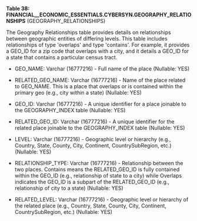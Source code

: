 **Table 38: FINANCIAL__ECONOMIC_ESSENTIALS.CYBERSYN.GEOGRAPHY_RELATIONSHIPS** (GEOGRAPHY_RELATIONSHIPS)

The Geography Relationships table provides details on relationships between geographic entities of differing levels. This table includes relationships of type 'overlaps' and type 'contains'. For example, it provides a GEO_ID for a zip code that overlaps with a city, and it details a GEO_ID for a state that contains a particular census tract.

- GEO_NAME: Varchar (16777216) - Full name of the place (Nullable: YES)

- RELATED_GEO_NAME: Varchar (16777216) - Name of the place related to GEO_NAME. This is a place that overlaps or is contained within the primary geo (e.g., city within a state) (Nullable: YES)

- GEO_ID: Varchar (16777216) - A unique identifier for a place joinable to the GEOGRAPHY_INDEX table (Nullable: YES)

- RELATED_GEO_ID: Varchar (16777216) - A unique identifier for the related place joinable to the GEOGRAPHY_INDEX table (Nullable: YES)

- LEVEL: Varchar (16777216) - Geographic level or hierarchy (e.g., Country, State, County, City, Continent, CountrySubRegion, etc.) (Nullable: YES)

- RELATIONSHIP_TYPE: Varchar (16777216) - Relationship between the two places. Contains means the RELATED_GEO_ID is fully contained within the GEO_ID (e.g., relationship of state to a city) while Overlaps indicates the GEO_ID is a subpart of the RELATED_GEO_ID (e.g., relationship of city to a state) (Nullable: YES)

- RELATED_LEVEL: Varchar (16777216) - Geographic level or hierarchy of the related place (e.g., Country, State, County, City, Continent, CountrySubRegion, etc.) (Nullable: YES)

